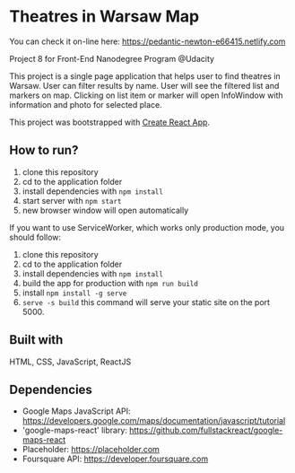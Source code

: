 # Theatres in Warsaw Map

You can check it on-line here:
https://pedantic-newton-e66415.netlify.com

Project 8 for Front-End Nanodegree Program @Udacity

This project is a single page application that helps user to find theatres in Warsaw. User can filter results by name. User will see the filtered list and markers on map. Clicking on list item or marker will open InfoWindow with information and photo for selected place.  

This project was bootstrapped with [Create React App](https://github.com/facebookincubator/create-react-app).


## How to run?
1. clone this repository
2. cd to the application folder
3. install dependencies with `npm install`
4. start server with `npm start`
5. new browser window will open automatically

If you want to use ServiceWorker, which works only production mode, you should follow:

1. clone this repository
2. cd to the application folder
3. install dependencies with `npm install`
4. build the app for production with `npm run build`
5. install `npm install -g serve`
6. `serve -s build` this command will serve your static site on the port 5000.

## Built with
HTML, CSS, JavaScript, ReactJS

## Dependencies
 - Google Maps JavaScript API: https://developers.google.com/maps/documentation/javascript/tutorial
 - 'google-maps-react' library: https://github.com/fullstackreact/google-maps-react
 - Placeholder: https://placeholder.com
 - Foursquare API: https://developer.foursquare.com
